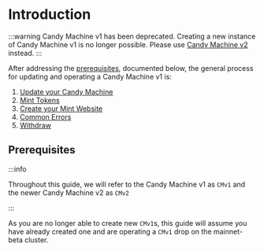 # Introduction

:::warning
Candy Machine v1 has been deprecated. Creating a new instance of Candy Machine v1 is no longer possible. Please use [Candy Machine v2](../candy-machine-v2/introduction) instead.
:::

After addressing the [prerequisites](#prerequisites), documented below, the general process for updating and operating a Candy Machine v1 is:

1. [Update your Candy Machine](./update-cm)
2. [Mint Tokens](./mint-tokens)
3. [Create your Mint Website](./create-mint-site)
4. [Common Errors](./cm-errors)
5. [Withdraw](./withdraw)

## Prerequisites
:::info

 Throughout this guide, we will refer to the Candy Machine v1 as `CMv1` and the newer Candy Machine v2 as `CMv2`

:::

As you are no longer able to create new `CMv1`s, this guide will assume you have already created one and are operating a `CMv1` drop on the mainnet-beta cluster.